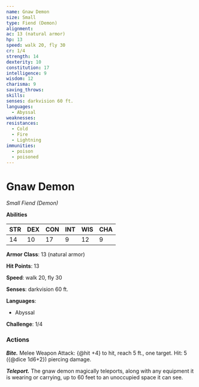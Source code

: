 ```yaml
---
name: Gnaw Demon
size: Small
type: Fiend (Demon)
alignment: 
ac: 13 (natural armor)
hp: 13
speed: walk 20, fly 30
cr: 1/4
strength: 14
dexterity: 10
constitution: 17
intelligence: 9
wisdom: 12
charisma: 9
saving_throws:
skills:
senses: darkvision 60 ft.
languages:
  - Abyssal
weaknesses:
resistances:
  - Cold
  - Fire
  - Lightning
immunities:
  - poison
  - poisoned
---
```


# Gnaw Demon

*Small Fiend (Demon)*

**Abilities**

| STR | DEX | CON | INT | WIS | CHA |
| --- | --- | --- | --- | --- | --- |
| 14 | 10 | 17 | 9 | 12 | 9 |

**Armor Class**: 13 (natural armor)

**Hit Points**: 13

**Speed**: walk 20, fly 30

**Senses**: darkvision 60 ft.

**Languages**:
  - Abyssal

**Challenge**: 1/4

### Actions
***Bite.*** Melee Weapon Attack: {@hit +4} to hit, reach 5 ft., one target. Hit: 5 ({@dice 1d6+2}) piercing damage.

***Teleport.*** The gnaw demon magically teleports, along with any equipment it is wearing or carrying, up to 60 feet to an unoccupied space it can see.

